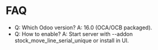 # FAQ

- Q: Which Odoo version? A: 16.0 (OCA/OCB packaged).
- Q: How to enable? A: Start server with --addon stock_move_line_serial_unique or install in UI.
